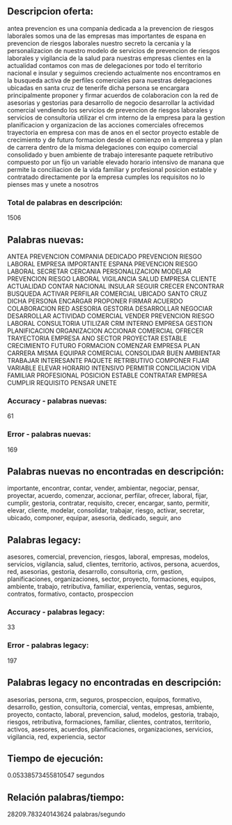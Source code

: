 ## Descripcion oferta: 
antea prevencion es una compania dedicada a la prevencion de riesgos laborales somos una de las empresas mas importantes de espana en prevencion de riesgos laborales nuestro secreto la cercania y la personalizacion de nuestro modelo de servicios de prevencion de riesgos laborales y vigilancia de la salud para nuestras empresas clientes en la actualidad contamos con mas de delegaciones por todo el territorio nacional e insular y seguimos creciendo actualmente nos encontramos en la busqueda activa de perfiles comerciales para nuestras delegaciones ubicadas en santa cruz de tenerife dicha persona se encargara principalmente proponer y firmar acuerdos de colaboracion con la red de asesorias y gestorias para desarrollo de negocio desarrollar la actividad comercial vendiendo los servicios de prevencion de riesgos laborales y servicios de consultoria utilizar el crm interno de la empresa para la gestion planificacion y organizacion de las acciones comerciales ofrecemos trayectoria en empresa con mas de anos en el sector proyecto estable de crecimiento y de futuro formacion desde el comienzo en la empresa y plan de carrera dentro de la misma delegaciones con equipo comercial consolidado y buen ambiente de trabajo interesante paquete retributivo compuesto por un fijo un variable elevado horario intensivo de manana que permite la conciliacion de la vida familiar y profesional posicion estable y contratado directamente por la empresa cumples los requisitos no lo pienses mas y unete a nosotros
### Total de palabras en descripción: 
1506

## Palabras nuevas: 
ANTEA PREVENCION COMPANIA DEDICADO PREVENCION RIESGO LABORAL EMPRESA IMPORTANTE ESPANA PREVENCION RIESGO LABORAL SECRETAR CERCANIA PERSONALIZACION MODELAR PREVENCION RIESGO LABORAL VIGILANCIA SALUD EMPRESA CLIENTE ACTUALIDAD CONTAR NACIONAL INSULAR SEGUIR CRECER ENCONTRAR BUSQUEDA ACTIVAR PERFILAR COMERCIAL UBICADO SANTO CRUZ DICHA PERSONA ENCARGAR PROPONER FIRMAR ACUERDO COLABORACION RED ASESORIA GESTORIA DESARROLLAR NEGOCIAR DESARROLLAR ACTIVIDAD COMERCIAL VENDER PREVENCION RIESGO LABORAL CONSULTORIA UTILIZAR CRM INTERNO EMPRESA GESTION PLANIFICACION ORGANIZACION ACCIONAR COMERCIAL OFRECER TRAYECTORIA EMPRESA ANO SECTOR PROYECTAR ESTABLE CRECIMIENTO FUTURO FORMACION COMENZAR EMPRESA PLAN CARRERA MISMA EQUIPAR COMERCIAL CONSOLIDAR BUEN AMBIENTAR TRABAJAR INTERESANTE PAQUETE RETRIBUTIVO COMPONER FIJAR VARIABLE ELEVAR HORARIO INTENSIVO PERMITIR CONCILIACION VIDA FAMILIAR PROFESIONAL POSICION ESTABLE CONTRATAR EMPRESA CUMPLIR REQUISITO PENSAR UNETE
### Accuracy - palabras nuevas: 
61
### Error - palabras nuevas: 
169
## Palabras nuevas no encontradas en descripción: 
importante, encontrar, contar, vender, ambientar, negociar, pensar, proyectar, acuerdo, comenzar, accionar, perfilar, ofrecer, laboral, fijar, cumplir, gestoria, contratar, requisito, crecer, encargar, santo, permitir, elevar, cliente, modelar, consolidar, trabajar, riesgo, activar, secretar, ubicado, componer, equipar, asesoria, dedicado, seguir, ano

## Palabras legacy: 
asesores, comercial, prevencion, riesgos, laboral, empresas, modelos, servicios, vigilancia, salud, clientes, territorio, activos, persona, acuerdos, red, asesorias, gestoria, desarrollo, consultoria, crm, gestion, planificaciones, organizaciones, sector, proyecto, formaciones, equipos, ambiente, trabajo, retributiva, familiar, experiencia, ventas, seguros, contratos, formativo, contacto, prospeccion
### Accuracy - palabras legacy: 
33
### Error - palabras legacy: 
197
## Palabras legacy no encontradas en descripción: 
asesorias, persona, crm, seguros, prospeccion, equipos, formativo, desarrollo, gestion, consultoria, comercial, ventas, empresas, ambiente, proyecto, contacto, laboral, prevencion, salud, modelos, gestoria, trabajo, riesgos, retributiva, formaciones, familiar, clientes, contratos, territorio, activos, asesores, acuerdos, planificaciones, organizaciones, servicios, vigilancia, red, experiencia, sector

## Tiempo de ejecución: 
0.05338573455810547 segundos
## Relación palabras/tiempo: 
28209.783240143624 palabras/segundo

